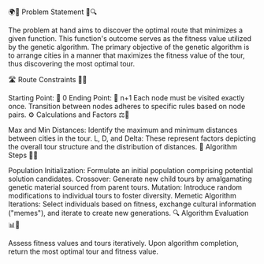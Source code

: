 🌍🧭 Problem Statement 🧩🔍

The problem at hand aims to discover the optimal route that minimizes a given function. This function's outcome serves as the fitness value utilized by the genetic algorithm. The primary objective of the genetic algorithm is to arrange cities in a manner that maximizes the fitness value of the tour, thus discovering the most optimal tour.

🛣️ Route Constraints 🚧🛑

Starting Point: 🏁 0
Ending Point: 🏁 n+1
Each node must be visited exactly once.
Transition between nodes adheres to specific rules based on node pairs.
⚙️ Calculations and Factors ⚖️🔢

Max and Min Distances: Identify the maximum and minimum distances between cities in the tour.
L, D, and Delta: These represent factors depicting the overall tour structure and the distribution of distances.
🔄 Algorithm Steps 🔁🤖

Population Initialization: Formulate an initial population comprising potential solution candidates.
Crossover: Generate new child tours by amalgamating genetic material sourced from parent tours.
Mutation: Introduce random modifications to individual tours to foster diversity.
Memetic Algorithm Iterations: Select individuals based on fitness, exchange cultural information ("memes"), and iterate to create new generations.
🔍 Algorithm Evaluation 📊🧾

Assess fitness values and tours iteratively.
Upon algorithm completion, return the most optimal tour and fitness value.
